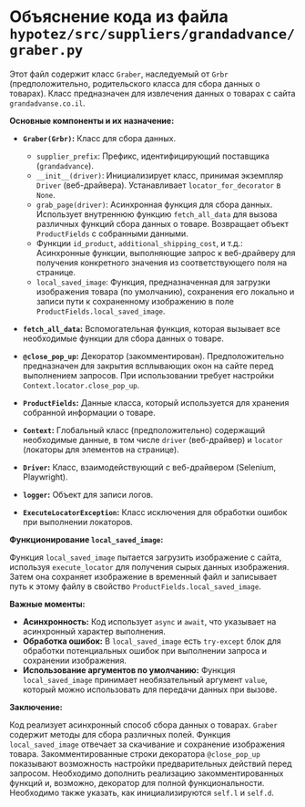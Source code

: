 # Объяснение кода из файла `hypotez/src/suppliers/grandadvance/graber.py`

Этот файл содержит класс `Graber`, наследуемый от `Grbr` (предположительно, родительского класса для сбора данных о товарах). Класс предназначен для извлечения данных о товарах с сайта `grandadvanse.co.il`.

**Основные компоненты и их назначение:**

* **`Graber(Grbr)`:** Класс для сбора данных.
    * `supplier_prefix`: Префикс, идентифицирующий поставщика (`grandadvance`).
    * `__init__(driver)`: Инициализирует класс, принимая экземпляр `Driver` (веб-драйвера). Устанавливает `locator_for_decorator` в `None`.
    * `grab_page(driver)`: Асинхронная функция для сбора данных.  Использует внутреннюю функцию `fetch_all_data` для вызова различных функций сбора данных о товаре. Возвращает объект `ProductFields` с собранными данными.
    * Функции `id_product`, `additional_shipping_cost`, и т.д.: Асинхронные функции, выполняющие запрос к веб-драйверу для получения конкретного значения из соответствующего поля на странице.
    * `local_saved_image`:  Функция, предназначенная для загрузки изображения товара (по умолчанию), сохранения его локально и записи пути к сохраненному изображению в поле `ProductFields.local_saved_image`.

* **`fetch_all_data`:** Вспомогательная функция, которая вызывает все необходимые функции для сбора данных о товаре.
* **`@close_pop_up`:** Декоратор (закомментирован). Предположительно предназначен для закрытия всплывающих окон на сайте перед выполнением запросов. При использовании требует настройки `Context.locator.close_pop_up`.
* **`ProductFields`:** Данные класса, который используется для хранения собранной информации о товаре.
* **`Context`:** Глобальный класс (предположительно) содержащий необходимые данные, в том числе `driver` (веб-драйвер) и `locator` (локаторы для элементов на странице).
* **`Driver`:** Класс, взаимодействующий с веб-драйвером (Selenium, Playwright).
* **`logger`:** Объект для записи логов.
* **`ExecuteLocatorException`:** Класс исключения для обработки ошибок при выполнении локаторов.

**Функционирование `local_saved_image`:**

Функция `local_saved_image` пытается загрузить изображение с сайта, используя `execute_locator` для получения сырых данных изображения.  Затем она сохраняет изображение в временный файл и записывает путь к этому файлу в свойство `ProductFields.local_saved_image`.

**Важные моменты:**

* **Асинхронность:** Код использует `async` и `await`, что указывает на асинхронный характер выполнения.
* **Обработка ошибок:** В `local_saved_image` есть `try-except` блок для обработки потенциальных ошибок при выполнении запроса и сохранении изображения.
* **Использование аргументов по умолчанию:** Функция `local_saved_image` принимает необязательный аргумент `value`, который можно использовать для передачи данных при вызове.

**Заключение:**

Код реализует асинхронный способ сбора данных о товарах. `Graber` содержит методы для сбора различных полей.  Функция `local_saved_image` отвечает за скачивание и сохранение изображения товара. Закомментированные строки декоратора `@close_pop_up` показывают возможность настройки предварительных действий перед запросом. Необходимо дополнить реализацию закомментированных функций и, возможно, декоратор для полной функциональности. Необходимо также указать, как инициализируются `self.l` и `self.d`.